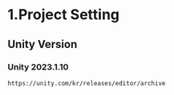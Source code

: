 # 1.Project Setting
## Unity Version
### Unity 2023.1.10
    https://unity.com/kr/releases/editor/archive
